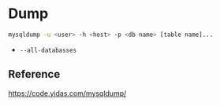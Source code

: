 # Dump

```bash
mysqldump -u <user> -h <host> -p <db name> [table name]...
```

* `--all-databasses`

## Reference

<https://code.yidas.com/mysqldump/>
